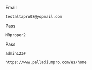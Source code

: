 
Email
```
testaltapro08@yopmail.com
```

Pass
```
MRproper2
```

Pass
```
admin123#
```

```
https://www.palladiumpro.com/es/home
```